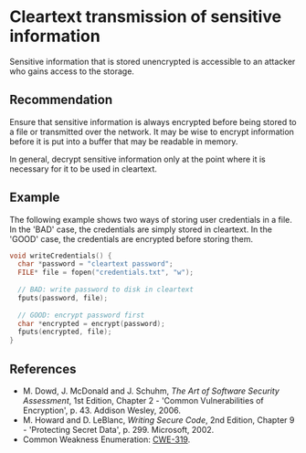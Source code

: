 # Cleartext transmission of sensitive information
Sensitive information that is stored unencrypted is accessible to an attacker who gains access to the storage.


## Recommendation
Ensure that sensitive information is always encrypted before being stored to a file or transmitted over the network. It may be wise to encrypt information before it is put into a buffer that may be readable in memory.

In general, decrypt sensitive information only at the point where it is necessary for it to be used in cleartext.


## Example
The following example shows two ways of storing user credentials in a file. In the 'BAD' case, the credentials are simply stored in cleartext. In the 'GOOD' case, the credentials are encrypted before storing them.


```c
void writeCredentials() {
  char *password = "cleartext password";
  FILE* file = fopen("credentials.txt", "w");
  
  // BAD: write password to disk in cleartext
  fputs(password, file);
  
  // GOOD: encrypt password first
  char *encrypted = encrypt(password);
  fputs(encrypted, file);
}


```

## References
* M. Dowd, J. McDonald and J. Schuhm, *The Art of Software Security Assessment*, 1st Edition, Chapter 2 - 'Common Vulnerabilities of Encryption', p. 43. Addison Wesley, 2006.
* M. Howard and D. LeBlanc, *Writing Secure Code*, 2nd Edition, Chapter 9 - 'Protecting Secret Data', p. 299. Microsoft, 2002.
* Common Weakness Enumeration: [CWE-319](https://cwe.mitre.org/data/definitions/319.html).
